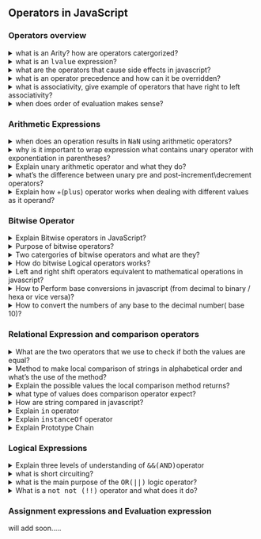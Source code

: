 ## Operators in JavaScript

### Operators overview

<details>
<br/>
  <summary>what is an Arity? how are operators catergorized?</summary>

- Arity refers to number of operands an operator expects to perform its operation.
- Operators are catergorized based on their arity:
  - **Unary** operator that accepts single operand.
  - **Binary** operator that accepts two operands
  - **Ternary** operator with three operands
  - unary - !(not), binary(+,-), ternary(?: )

</details>
<details>
<br/> 
  <summary>what is an <kbd>lvalue</kbd> expression?</summary>

- Expression that can exists on the left side of assignment operator, lValue refers to left value.
- It refers to the memory location that can hold a value, it means we can assign a value to an lvalue.
- lvalue designates a location where data can be stored or modified.
- Example of ivalue are variable name, array elements, object properties.

</details>

<details>
<br/>
  <summary>what are the operators that cause side effects in javascript?</summary>

- Side effects refer to change in the state of a program caused by the operation itself not just the returned value.
- Example of such operators are
  - assignment operator, increment, decrement operators , delete, directly modify the variable values.
  - all the expression using this variable also change.
- Function call and object creation expression also have side effects, we need to be cautious when dealing with mutable state
</details>

<details>
<br/>
  <summary>what is an operator precedence and how can it be overridden?</summary>

  - The order in which javascript evaluates the operations within an expression.
  - The operator with higher precedence value is evaluated first.
  - We can group parts of the expression in a parentheses and force them to evaluate first.
  - Wrapping in parentheses only affect the precedence value not the associativity.
</details>

<details>
<br/>
  <summary>what is associativity, give example of operators that have right to left associativity?</summary>

  - Associativity refers to the order in which operators of the same precedence are evaluated.
  - Assignment ,exponentiation, unary(++, - -) and ternary conditional operator all these have right to left associativity
</details>

<details>
<br/>
  <summary>when does order of evaluation makes sense?</summary>

  - Order of evaluation makes sense when expression being evaluated has some side effects.
  - Helps in predicting the outcome and ensures program behaves as expected.
</details>

### Arithmetic Expressions

<details>
<br/>
  <summary>when does an operation results in <kbd>NaN</kbd> using arithmetic operators?</summary>

  - Arithmetic operators convert operands to numeric values if needed.
  - If any operand is NaN or cannot be converted to a number, the result is NaN.
    #### Specifically:
    - If an operand is NaN, the entire expression evaluates to NaN.
    - Strings that cannot be converted to numbers result in NaN.
    - undefined converts to NaN, so operations involving undefined result in NaN
    - null converts to 0, so operations involving null do not result in NaN unless combined with NaN or non-numeric values.
    - null+1 = 1
    - undefined + 1 = NaN.
</details>

<details>
<br/>
  <summary>why is it important to wrap expression what contains unary operator with exponentiation in parentheses?</summary>

  - new operators like exponentiation have some specific precedence rule that can lead to confusion especially when combined with unary operators.
  - Wrapping the unary operator and its operand in parentheses ensures the correct order of operations and avoids ambiguity.
  - !(2**3) / !(2)**3
</details>

<details>
<br/>
  <summary>Explain unary arithmetic operator and what they do?</summary>

  - unary operators accept single operand as its value, they have higher precedence value, they convert their operand to numeric value if needed.
  - Some of the unary operators are plus(+), minus(-), increment(++), decrement(- -).
  - unary plus and minus are often used to perform type coercion, increment and decrement are used to explicitly modify the variable value.
  - commonly used in expressions, loops and control flow structures.
  - Wrapping the unary operator and its operand in parentheses ensures the correct order of operations and avoids ambiguity.
</details>

<details>
<br/>
  <summary>what’s the difference between unary pre and post-increment\decrement operators?</summary>

  - Post-increment/decrement
    - returns the current value before modifying it, Useful when the original value is needed before updating.
  - pre-increment/decrement
    - returns the modified value after the increment/decrement operation, Useful when the updated value is needed immediately.
  - In both the cases the variable will be updated as intended, difference lies in the value they return.
</details>

<details>
<br/>
  <summary>Explain how +(<kbd>plus</kbd>) operator works when dealing with different values as it operand?</summary>

  - The + operator gives preference to concatenation. If either operand is a string, it converts the other operand to a string and performs concatenation.
  - If neither operand is a string, it attempts numeric conversion if possible and performs the addition operation.
  - If either operand is an object, it uses the object-to-primitive conversion algorithm. If the resultant primitive value is a string, it converts the other operand to a string (to concatenate). Otherwise, it tries to convert to a numeric value (for a numeric operation or resulting in NaN).
</details>

### Bitwise Operator

<details>
<br/>
  <summary>Explain Bitwise operators in JavaScript?</summary>

  - Bitwise operators deal with numeric values at binary level, manipulating individual bits of a numeric value.
  - Providing way to perform operations at a low level.
</details>

<details>
<br/>
  <summary>Purpose of bitwise operators?</summary>

  - They are used in low level programming, where direct manipulation of bits is required.
  - Example includes system programming, device drivers, where direct control over memory and hardware is required.
  - Bitwise operators can be used for memory management, creating data structure and using memory in constrained environment.
  
</details>

<details>
<br/>
  <summary>Two catergories of bitwise operators and what are they?</summary>
  
  #### Logical Bitwise operators:
  - perform boolean algebra on the operands,means they perform boolean logic on each bit of the numeric value.
  - &(AND), |(OR), ^(XOR), ~(NOT).
  #### Shift operators:
  - These operators shift bits to the right and left;
  - <kbd>>></kbd>(right shift), <kbd><<</kbd>(left shift), <kbd>>>></kbd> (shift right with zero fill).
</details>

<details>
<br/>
  <summary>How do bitwise Logical operators works?</summary>

  - <kbd>&</kbd>(AND): Returns a bit set to 1 if both corresponding bits are 1
    <br/>
    **Example**: 0101 & 0011 = 0001
  - <kbd>|</kbd>(OR): Returns a bit set to 1 if at least one of the corresponding bits is 1
    <br/>
    **Example**: 0101 | 0011 = 0111
  - <kbd>^</kbd>(XOR): Returns a bit set to 1 if one (but not both) of the corresponding bits is 1
    <br/>
    **Example**: 0101 ^ 0011 = 0110
  - <kbd>~</kbd>(NOT): Inverts all the bits of the operand
    <br/>
    **Example**: ~0101 = 1010 
  
</details>
<details>
<br/>
  <summary>Left and right shift operators equivalent to mathematical operations in javascript?</summary>

  - Left shifting a number by "n" positions is equivalent to multiplying the number by <kbd>2**n</kbd>.
    <br/>
    **Example:** 5 << 3 ⇒ 5* 2^3
  - Right shifting a number by "n" positions is equivalent to dividing the number by <kbd>2^n</kbd> and discarding any remainder (floor division).
    <br/>
    **Example:** 5 >> 3 ⇒ 5 / 2 ^ 3
  
</details>

<details>
<br/>
  <summary>How to Perform base conversions in javascript (from decimal to binary / hexa or vice versa)?</summary>
  
  - Numeric values in javascript are represented using <kbd>base 10</kbd> by default, but we can convert numeric value to different base.
    -  call **toString()** method on any number and pass the desired base(2-base,8-octal,16-hexadecimal) as an argument.
      <br/>
</details>

<details>
<br/>
  <summary>How to convert the numbers of any base to the decimal number( base 10)?</summary>
  
  - we can convert binary(base 2), hexa(base 16) and octal(base 8) or any base representation to a decimal value(base 10) using **parseIn** function.
  - It takes two arguments, the string representation of the number and the current base value.

</details>

### Relational Expression and comparison operators

<details>
<br/>
  <summary>What are the two operators that we use to check if both the values are equal?</summary>
  
  - we have strict equality and relaxed equality to check if both the values are same, based on different definition of sameness:

  - **Strict equality(===)** - It doesn’t perform type conversion and returns true only of both the operands are of same type and value.

  - **Relaxed equality(==)** - It does perform type conversion and try to convert the operands to same type before making the comparison.

</details>

<details>
<br/>
  <summary>Method to make local comparison of strings in alphabetical order and what’s the use of the method?</summary>
  
  - **String.localCompare()** — is a string comparing algorithm, that performs local-sensitive string comparison, based on rules defined by a particular language.
  - **Useful:** when comparing strings that respect language specific sorting rules, such as handling accented characters correctly.
  - sorting strings in a way that is sensitive to user’s locale.
</details>

<details>
<br/>
  <summary>Explain the possible values the local comparison method returns?</summary>
  
  - <kbd>-ve</kbd> number indicates that the reference string comes before compare string.
  - <kbd>+ve</kbd> number indicates that the reference string comes after compare string.
  - <kbd>0</kbd> indicates that both the reference and compare strings are equivalent.
</details>

<details>
<br/>
  <summary>what type of values does comparison operator expect?</summary>
  
  - Comparison operator can accept operands of any type, but comparison can be done only between string and number type, so operand of neither type are     converted to either number or string.
  - It also allows to mix operands of different types like numeric and BigInt values, unlike arithmetic operator that doesn’t support mixed operands.
</details>

<details>
<br/>
  <summary>How are string compared in javascript?</summary>
  
  - String comparison is done character by character, using unicode value of the character at that corresponding position
  - The comparison is lexicographic, means it follows the order of characters in a dictionary,characters are also case-sensitive, uppercase characters have low   value than to the lowercase characters.
</details>

<details>
<br/>
  <summary>Explain <kbd>in</kbd> operator</summary>
  
  - <kbd>in</kbd> operator checks if particular property name in the form of a string exists in the object.
  - If the left operand is a number, it checks if that particular index exists in the array,not the value itself.
</details>

<details>
<br/>
  <summary>Explain <kbd>instanceOf</kbd> operator</summary>
  
  - This operator is used to check if the object is an instance of particular class or a constructor function.
  - check the objects prototype chain to find constructor’s prototype.
  - The right side operand needs to be a class or a function otherwise typeError is thrown
  - If the left side operand is not an object, false is returned.
</details>

<details>
<br/>
  <summary>Explain Prototype Chain</summary>
  
  - Every object has [[prototype]] internal property, also can refer to as <kbd>_ _proto_ _</kbd> , this proto points to another object, which is objects prototype.
  - when object is creates it’s prototype value is set to the prototype value of the class/constuctor function that been used to create the object.
  - the creates a chain of objects linked by their prototype forming “prototype chain”. ****
  - the top of the chain is the Object.prototype.
</details>


### Logical Expressions

<details>
<br/>
  <summary>Explain three levels of understanding of <kbd>&&(AND)</kbd>operator</summary>
  
  - **basic level** - AND operator returns true if and only if two values are true otherwise false.
  - **second level** -any value in javascript can be either truthy or falsy, AND opertor doesn’t expect it operands to be boolean, if both the operands are truthy the, truthy value is returned.
  - **third level** - JavaScript takes multiple values, evaluate the operands from left to right and if the value evaluates to false, it short-circuites and returns the value without evaluating any further, otherwise evaluates the right operand and returns the value.
</details>

<details>
<br/>
  <summary>what is short circuiting?</summary>
  
  - It is the behaviour of boolean operands to stop evaluating the expression as soon as the final result is determined.
  - Result of operation become the value of entire expression.
</details>

<details>
<br/>
  <summary>what is the main purpose of the <kbd>OR(||)</kbd> logic operator?</summary>
  
  - The purpose is to return the first truthy value found from the set of alternate options.
  - It was also used to set default values for the parameters and properties that don’t have values.
</details>

<details>
<br/>
  <summary>What is a <kbd>not not (!!)</kbd> operator and what does it do?</summary>
  
  - Every value in javascript is either a truthy or a falsy value, we can use <kbd>not not (!!)</kbd> operator to convert any value into its corresponding boolean representation.
  - First negates to the truthiness or falsiness of the value, then negates again, the result is the boolean value.
</details>


### Assignment expressions and Evaluation expression
will add soon.....










